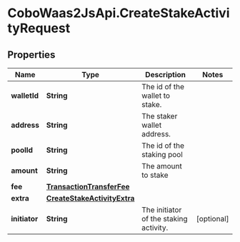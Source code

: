 # CoboWaas2JsApi.CreateStakeActivityRequest

## Properties

Name | Type | Description | Notes
------------ | ------------- | ------------- | -------------
**walletId** | **String** | The id of the wallet to stake. | 
**address** | **String** | The staker wallet address. | 
**poolId** | **String** | The id of the staking pool | 
**amount** | **String** | The amount to stake | 
**fee** | [**TransactionTransferFee**](TransactionTransferFee.md) |  | 
**extra** | [**CreateStakeActivityExtra**](CreateStakeActivityExtra.md) |  | 
**initiator** | **String** | The initiator of the staking activity. | [optional] 


